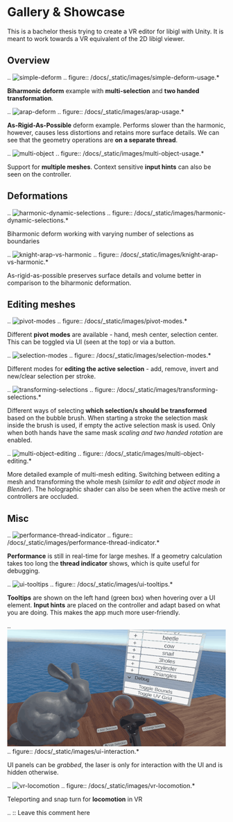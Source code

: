 # Gallery & Showcase

This is a bachelor thesis trying to create a VR editor for libigl with Unity. It is meant to work towards a VR equivalent of the 2D libigl viewer. 

## Overview

.. ![simple-deform](../_static/images/simple-deform-usage.gif)
.. figure:: /docs/_static/images/simple-deform-usage.*

   **Biharmonic deform** example with **multi-selection** and **two handed transformation**.

.. ![arap-deform](../_static/images/arap-usage.gif)
.. figure:: /docs/_static/images/arap-usage.*

   **As-Rigid-As-Possible** deform example. Performs slower than the harmonic, however, causes less distortions and retains more surface details. We can see that the geometry operations are **on a separate thread**.

.. ![multi-object](../_static/images/multi-object-usage.gif)
.. figure:: /docs/_static/images/multi-object-usage.*

   Support for **multiple meshes**. Context sensitive **input hints** can also be seen on the controller. 

## Deformations

.. ![harmonic-dynamic-selections](../_static/images/harmonic-dynamic-selections.gif)
.. figure:: /docs/_static/images/harmonic-dynamic-selections.*

   Biharmonic deform working with varying number of selections as boundaries

.. ![knight-arap-vs-harmonic](../_static/images/knight-arap-vs-harmonic.gif)
.. figure:: /docs/_static/images/knight-arap-vs-harmonic.*

   As-rigid-as-possible preserves surface details and volume better in comparison to the biharmonic deformation.

## Editing meshes

.. ![pivot-modes](../_static/images/pivot-modes.gif)
.. figure:: /docs/_static/images/pivot-modes.*

   Different **pivot modes** are available - hand, mesh center, selection center. This can be toggled via UI (seen at the top) or via a button.

.. ![selection-modes](../_static/images/selection-modes.gif)
.. figure:: /docs/_static/images/selection-modes.*

   Different modes for **editing the active selection** - add, remove, invert and new/clear selection per stroke.

.. ![transforming-selections](../_static/images/transforming-selections.gif)
.. figure:: /docs/_static/images/transforming-selections.*

   Different ways of selecting **which selection/s should be transformed** based on the bubble brush. When starting a stroke the selection mask inside the brush is used, if empty the active selection mask is used. Only when both hands have the same mask *scaling and two handed rotation* are enabled.

.. ![multi-object-editing](../_static/images/multi-object-editing.gif)
.. figure:: /docs/_static/images/multi-object-editing.*

   More detailed example of multi-mesh editing. Switching between editing a mesh and transforming the whole mesh (*similar to edit and object mode in Blender*). The holographic shader can also be seen when the active mesh or controllers are occluded.

## Misc

.. ![performance-thread-indicator](../_static/images/performance-thread-indicator.gif)
.. figure:: /docs/_static/images/performance-thread-indicator.*

   **Performance** is still in real-time for large meshes. If a geometry calculation takes too long the **thread indicator** shows, which is quite useful for debugging.

.. ![ui-tooltips](../_static/images/ui-tooltips.gif)
.. figure:: /docs/_static/images/ui-tooltips.*

   **Tooltips** are shown on the left hand (green box) when hovering over a UI element. **Input hints** are placed on the controller and adapt based on what you are doing. This makes the app much more user-friendly.

.. ![ui-interaction](../_static/images/ui-interaction.gif)
.. figure:: /docs/_static/images/ui-interaction.*

   UI panels can be *grabbed*, the laser is only for interaction with the UI and is hidden otherwise.

.. ![vr-locomotion](../_static/images/vr-locomotion.gif)
.. figure:: /docs/_static/images/vr-locomotion.*

   Teleporting and snap turn for **locomotion** in VR

.. :: Leave this comment here